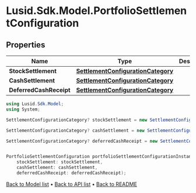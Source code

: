 # Lusid.Sdk.Model.PortfolioSettlementConfiguration

## Properties

Name | Type | Description | Notes
------------ | ------------- | ------------- | -------------
**StockSettlement** | [**SettlementConfigurationCategory**](SettlementConfigurationCategory.md) |  | [optional] 
**CashSettlement** | [**SettlementConfigurationCategory**](SettlementConfigurationCategory.md) |  | [optional] 
**DeferredCashReceipt** | [**SettlementConfigurationCategory**](SettlementConfigurationCategory.md) |  | [optional] 

```csharp
using Lusid.Sdk.Model;
using System;

SettlementConfigurationCategory? stockSettlement = new SettlementConfigurationCategory();

SettlementConfigurationCategory? cashSettlement = new SettlementConfigurationCategory();

SettlementConfigurationCategory? deferredCashReceipt = new SettlementConfigurationCategory();


PortfolioSettlementConfiguration portfolioSettlementConfigurationInstance = new PortfolioSettlementConfiguration(
    stockSettlement: stockSettlement,
    cashSettlement: cashSettlement,
    deferredCashReceipt: deferredCashReceipt);
```

[Back to Model list](../README.md#documentation-for-models) &#8226; [Back to API list](../README.md#documentation-for-api-endpoints) &#8226; [Back to README](../README.md)
